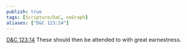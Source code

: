 ```yaml
---
publish: true
tags: [Scripture/DaC, noGraph]
aliases: ["D&C 123:14"]
---
```

[D&C 123:14](https://churchofjesuschrist.org/study/scriptures/dc-testament/dc/123?lang=eng&id=p14#p14) These should then be attended to with great earnestness.
